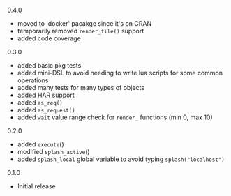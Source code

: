 0.4.0

* moved to 'docker' pacakge since it's on CRAN
* temporarily removed `render_file()` support
* added code coverage

0.3.0

* added basic pkg tests
* added mini-DSL to avoid needing to write lua scripts for some common operations
* added many tests for many types of objects
* added HAR support
* added `as_req()`
* added `as_request()`
* added `wait` value range check for `render_` functions (min 0, max 10)

0.2.0

* added `execute`()
* modified `splash_active`()
* added `splash_local` global variable to avoid typing `splash("localhost")`

0.1.0 

* Initial release
